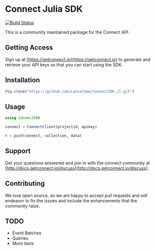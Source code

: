 # Connect Julia SDK

[![Build Status](https://travis-ci.org/Lanzafame/ConnectSDK.jl.svg?branch=master)](https://travis-ci.org/Lanzafame/ConnectSDK.jl)

This is a community maintained package for the Connect API.

## Getting Access

Sign up at [https://getconnect.io](https://getconnect.io) to generate and retrieve your API keys so that you can start using the SDK.

## Installation

```julia
Pkg.clone("https://github.com/Lanzafame/ConnectSDK.jl.git")
```

## Usage

```julia
using ConnectSDK

connect = ConnectClient(projectid, apikey)

r = push(connect, collection, data)

```

## Support

Get your questions answered and join in with the connect community at [http://docs.getconnect.io/discuss](http://docs.getconnect.io/discuss).

## Contributing

We love open source, so we are happy to accept pull requests and will endeavor to fix the issues and include the enhancements that the community raise.

## TODO

 - Event Batches
 - Queries
 - More tests

